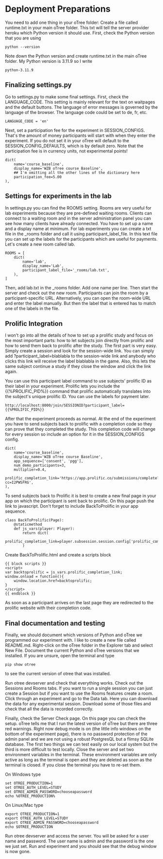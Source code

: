 # Deployment Preparations

You need to add one thing in your oTree folder: Create a file called runtime.txt in your main oTree folder. This txt will tell the server provider heroku which Python version it should use. First, check the Python version that you are using

    python --version

Note down the Python version and create runtime.txt in the main oTree folder. My Python version is 3.11.9 so I write

    python-3.11.9

## Finalizing settings.py

Go to settings.py to make some final settings. First, check the LANGUAGE_CODE. This setting is mainly relevant for the text on waitpages and the default buttons. The language of error messages is governed by the language of the browser. The language code could be set to de, fr, etc.

    LANGUAGE_CODE = 'en'

Next, set a participation fee for the experiment in SESSION_CONFIGS. That's the amount of money participants will start with when they enter the experiment. If you do not set it in your oTree will default to the SESSION_CONFIG_DEFAULTS, which is by default zero. Note that the participation fee is in currency units, not experimental points!

    dict(
        name='course_baseline',
        display_name='WZB oTree course Baseline',
        ## I'm omitting all the other lines of the dictionary here
        participation_fee=5.00
    ),

## Settings for experiments in the lab

In settings.py you can find the ROOMS setting. Rooms are very useful for lab experiments because they are pre-defined waiting rooms. Clients can connect to a waiting room and in the server administration panel you can see how many clients have already connected. You have to set up a name and a display name at minimum. For lab experiments you can create a txt file in the _rooms folder and call it using participant_label_file. In this text file you can set up the labels for the participants which are useful for payments. Let's create a new room called lab. 

    ROOMS = [
        dict(
            name='lab',
            display_name='Lab',
            participant_label_file='_rooms/lab.txt',
        ),
    ]

Then, add lab.txt in the _rooms folder. Add one name per line. Then start the server and check out the new room. Participants can join the room by a participant-specific URL. Alternatively, you can open the room-wide URL and enter the label manually. But then the label that is entered has to match one of the labels in the file. 

## Prolific Integration

I won't go into all the details of how to set up a prolific study and focus on the most important parts: how to let subjects join directly from prolific and how to send them back to prolific after the study. The first part is very easy. Simply create a session and look for the session-wide link. You can simply add ?participant_label=blablabla to the session-wide link and anybody who clicks this link will receive the label blablabla in the game. Also, this lets the same subject continue a study if they close the window and click the link again. 

You can use this participant label command to use subjects' prolific ID as their label in your experiment. Prolific lets you include the {{%PROLIFIC_PID%}} command that prolific automatically translates into the subject's unique prolific ID. You can use the labels for payment later. 

    http://localhost:8000/join/SESSIONID?participant_label={{%PROLIFIC_PID%}}

After that the experiment proceeds as normal. At the end of the experiment you have to send subjects back to prolific with a completion code so they can prove that they completed the study. This completion code will change for every session so include an option for it in the SESSION_CONFIGS config. 

    dict(
        name='course_baseline',
        display_name='WZB oTree course Baseline',
        app_sequence=['consent', 'pgg'],
        num_demo_participants=3,
        multiplier=0.4,
        prolific_completion_link='https://app.prolific.co/submissions/complete?cc=I2PWSFRG',
    ),

To send subjects back to Prolific it is best to create a new final page in your app on which the participant is sent back to prolific. On this page push the link to javascript. Don't forget to include BackToProlific in your app sequence.

    class BackToProlific(Page):
        @staticmethod              
        def js_vars(player: Player):
            return dict(
                prolific_completion_link=player.subsession.session.config['prolific_completion_link']
            )

Create BackToProlific.html and create a scripts block

    {{ block scripts }}
    <script>
    var backtoprolific = js_vars.prolific_completion_link;
    window.onload = function(){
        window.location.href=backtoprolific;
    }
    </script>
    {{ endblock }}

As soon as a participant arrives on the last page they are redirected to the prolific website with their completion code.

## Final documentation and testing

Finally, we should document which versions of Python and oTree we programmed our experiment with. I like to create a new file called README.md. Right-click on the oTree folder in the Explorer tab and select New File. Document the current Python and oTree versions that we installed. If you are unsure, open the terminal and type

    pip show otree

to see the current version of otree that was installed. 

Run otree devserver and check that everything works. Check out the Sessions and Rooms tabs. If you want to run a single session you can just create a Session but if you want to use the Rooms features create a room. Click through an experiment and go to the Data tab. Here you can download the data for any experimental session. Download some of those files and check that all the data is recorded correctly. 

Finally, check the Server Check page. On this page you can check the setup. oTree tells me that I run the latest version of oTree but there are three red warnings. Right now debug mode is on (the little info windows on the bottom of the experiment page), there is no password protection of the admin panel and we are not using a robust PostgresQL but a flimsy SQLite database. The first two things we can test easily on our local system but the third is more difficult to test locally. Close the server and set two environment variables in the terminal. These environment variables are only active as long as the terminal is open and they are deleted as soon as the terminal is closed. If you close the terminal you have to re-set them.

On Windows type

    set OTREE_PRODUCTION=1
    set OTREE_AUTH_LEVEL=STUDY
    set OTREE_ADMIN_PASSWORD=chooseapassword
    echo %OTREE_PRODUCTION%

On Linux/Mac type

    export OTREE_PRODUCTION=1
    export OTREE_AUTH_LEVEL=STUDY
    export OTREE_ADMIN_PASSWORD=chooseapassword
    echo $OTREE_PRODUCTION

Run otree devserver and access the server. You will be asked for a user name and password. The user name is admin and the password is the one we just set. Run and experiment and you should see that the debug window is now gone. 
